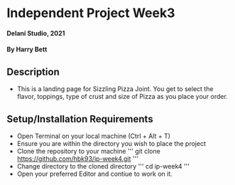 # Independent Project Week3
#### Delani Studio, 2021  
#### By Harry Bett
## Description
* This is a landing page for Sizzling Pizza Joint. You get to select the flavor, toppings, type of crust and size of Pizza as you place your order.
## Setup/Installation Requirements
* Open Terminal on your local machine (Ctrl + Alt + T)
* Ensure you are within the directory you wish to place the project
* Clone the repository to your machine ''' git clone https://github.com/hbk93/ip-week4.git '''
* Change directory to the cloned directory  ''' cd ip-week4 '''
* Open your preferred Editor and contiue to work on it.



